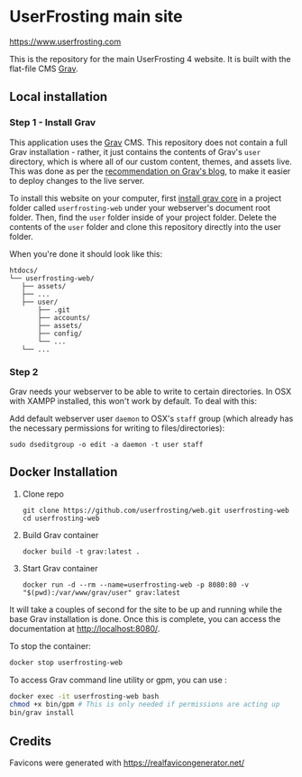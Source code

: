 # UserFrosting main site

https://www.userfrosting.com

This is the repository for the main UserFrosting 4 website.  It is built with the flat-file CMS [Grav](http://getgrav.org).

## Local installation

### Step 1 - Install Grav

This application uses the [Grav](https://learn.getgrav.org/) CMS.  This repository does not contain a full Grav installation - rather, it just contains the contents of Grav's `user` directory, which is where all of our custom content, themes, and assets live.  This was done as per the [recommendation on Grav's blog](https://getgrav.org/blog/developing-with-github-part-2), to make it easier to deploy changes to the live server.

To install this website on your computer, first [install grav core](https://getgrav.org/downloads) in a project folder called `userfrosting-web` under your webserver's document root folder. Then, find the `user` folder inside of your project folder.  Delete the contents of the `user` folder and clone this repository directly into the user folder.

When you're done it should look like this:

```
htdocs/
└── userfrosting-web/
   ├── assets/
   ├── ...
   ├── user/
       ├── .git
       ├── accounts/
       ├── assets/
       ├── config/
       └── ...
   └── ...

```

### Step 2

Grav needs your webserver to be able to write to certain directories.  In OSX with XAMPP installed, this won't work by default.  To deal with this:

Add default webserver user `daemon` to OSX's `staff` group (which already has the necessary permissions for writing to files/directories):

`sudo dseditgroup -o edit -a daemon -t user staff`

## Docker Installation

1. Clone repo
   ```
   git clone https://github.com/userfrosting/web.git userfrosting-web
   cd userfrosting-web
   ```

2. Build Grav container
   ```
   docker build -t grav:latest .
   ```

3. Start Grav container
   ```
   docker run -d --rm --name=userfrosting-web -p 8080:80 -v "$(pwd):/var/www/grav/user" grav:latest
   ```

It will take a couples of second for the site to be up and running while the base Grav installation is done. Once this is complete, you can access the documentation at [http://localhost:8080/](http://localhost:8080/).

To stop the container:

```bash
docker stop userfrosting-web
```

To access Grav command line utility or gpm, you can use :

```bash
docker exec -it userfrosting-web bash
chmod +x bin/gpm # This is only needed if permissions are acting up
bin/grav install
```

## Credits

Favicons were generated with https://realfavicongenerator.net/
